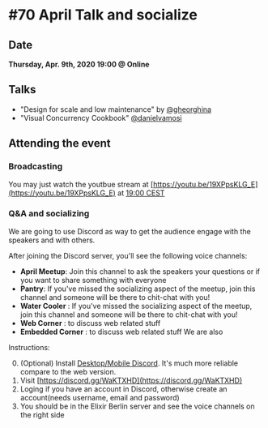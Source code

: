 # #70 April Talk and socialize

## Date
**Thursday, Apr. 9th, 2020 19:00 @ Online**

## Talks

* "Design for scale and low maintenance" by [@gheorghina](https://github.com/gheorghina)
* "Visual Concurrency Cookbook" [@danielvamosi](https://github.com/danielvamosi)


## Attending the event

### Broadcasting
You may just watch the youtbue stream at [https://youtu.be/19XPpsKLG_E](https://youtu.be/19XPpsKLG_E) at [19:00 CEST](https://everytimezone.com/s/8e30b248)

### Q&A and socializing

We are going to use Discord as way to get the audience engage with the speakers and with others.

After joining the Discord server, you'll see the following voice channels:

* **April Meetup**: Join this channel to ask the speakers your questions or if you want to share something with everyone
* **Pantry**: If you've missed the socializing aspect of the meetup, join this channel and someone will be there to chit-chat with you!
* **Water Cooler** : If you've missed the socializing aspect of the meetup, join this channel and someone will be there to chit-chat with you!
* **Web Corner** : to discuss web related stuff
* **Embedded Corner** : to discuss web related stuff
We are also 

Instructions:

0. (Optional) Install [Desktop/Mobile Discord](https://discordapp.com/download). It's much more reliable compare to the web version.
1. Visit [https://discord.gg/WaKTXHD](https://discord.gg/WaKTXHD)
2. Loging if you have an account in Discord, otherwise create an account(needs username, email and password)
3. You should be in the Elixir Berlin server and see the voice channels on the right side
